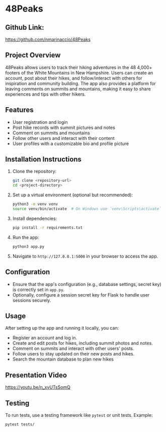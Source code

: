 # 48Peaks

## Github Link:

https://github.com/nmarinaccio/48Peaks

## Project Overview

48Peaks allows users to track their hiking adventures in the 48 4,000+ footers of the White Mountains in New Hampshire. Users can create an account, post about their hikes, and follow/interact with others for inspiration and community building. The app also provides a platform for leaving comments on summits and mountains, making it easy to share experiences and tips with other hikers.

## Features
- User registration and login
- Post hike records with summit pictures and notes
- Comment on summits and mountains
- Follow other users and interact with their content
- User profiles with a customizable bio and profile picture

## Installation Instructions

1. Clone the repository:

    ```bash
    git clone <repository-url>
    cd <project-directory>
    ```

2. Set up a virtual environment (optional but recommended):

    ```bash
    python3 -m venv venv
    source venv/bin/activate  # On Windows use `venv\Scripts\activate`
    ```

3. Install dependencies:

    ```bash
    pip install -r requirements.txt
    ```

4. Run the app:

    ```bash
    python3 app.py
    ```

5. Navigate to `http://127.0.0.1:5000` in your browser to access the app.

## Configuration

- Ensure that the app's configuration (e.g., database settings, secret key) is correctly set in `app.py`.
- Optionally, configure a session secret key for Flask to handle user sessions securely.

## Usage

After setting up the app and running it locally, you can:
- Register an account and log in.
- Create and edit posts for hikes, including summit photos and notes.
- Comment on summits and interact with other users' posts.
- Follow users to stay updated on their new posts and hikes.
- Search the mountain database to plan new hikes

## Presentation Video

https://youtu.be/n_xvUTsSomQ

## Testing

To run tests, use a testing framework like `pytest` or unit tests. Example:

```bash
pytest tests/

